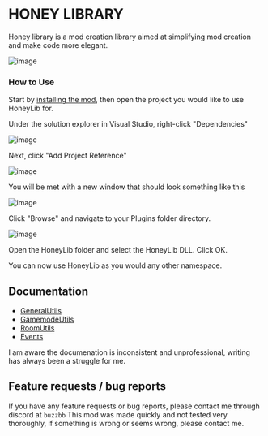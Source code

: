 # HONEY LIBRARY
Honey library is a mod creation library aimed at simplifying mod creation and make code more elegant.

![image](https://user-images.githubusercontent.com/69125495/230705218-ec4c10a4-9702-4c76-b59d-2a47bf1912be.png)

### How to Use
Start by [installing the mod](https://github.com/BzzzThe18th/HoneyLib/releases/latest/download/HoneyLib-v1.0.0.zip), then open the project you would like to use HoneyLib for.

Under the solution explorer in Visual Studio, right-click "Dependencies"

![image](https://user-images.githubusercontent.com/69125495/230703400-1b1eb63c-4c38-4df9-9337-84f0d8c9fd1b.png "Dependencies highlighted here")

Next, click "Add Project Reference"

![image](https://user-images.githubusercontent.com/69125495/230703422-56ad931c-8bff-4486-aec7-c035e47f54b7.png "Add Project Reference highlighted here")

You will be met with a new window that should look something like this

![image](https://user-images.githubusercontent.com/69125495/230703459-b3089824-f4b9-4048-b0af-88119acbbe40.png "Project reference window")

Click "Browse" and navigate to your Plugins folder directory.

![image](https://user-images.githubusercontent.com/69125495/230703511-947062b2-c4fe-4819-be1c-6531028f9a20.png)

Open the HoneyLib folder and select the HoneyLib DLL.
Click OK.

You can now use HoneyLib as you would any other namespace.

## Documentation

- [GeneralUtils](https://github.com/BzzzThe18th/HoneyLib/blob/main/Docs/Utils/GeneralUtils/TOC.md)
- [GamemodeUtils](https://github.com/BzzzThe18th/HoneyLib/blob/main/Docs/Utils/GamemodeUtils/TOC.md)
- [RoomUtils](https://github.com/BzzzThe18th/HoneyLib/blob/main/Docs/Utils/RoomUtils/RoomUtils.md)
- [Events](https://github.com/BzzzThe18th/HoneyLib/blob/main/Docs/Events/TOC.md)

I am aware the documenation is inconsistent and unprofessional, writing has always been a struggle for me.

## Feature requests / bug reports
If you have any feature requests or bug reports, please contact me through discord at `buzzbb`
This mod was made quickly and not tested very thoroughly, if something is wrong or seems wrong, please contact me.
